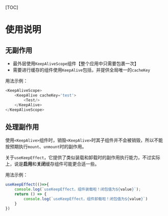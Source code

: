 [TOC]

# 使用说明
## 无副作用
- 最外层使用`KeepAliveScope`组件【整个应用中只需要包裹一次】
- 需要进行缓存的组件使用`KeepAlive`包括，并提供全局唯一的`cacheKey`

用法示例：
```js
<KeepAliveScope>
    <KeepAlive cacheKey='test'>
        <Test/>
    </KeepAlive>
</KeepAliveScope>
```

## 处理副作用
使用`<KeepAlive>`组件时，销毁`<KeepAlive>`时其子组件并不会被销毁，所以不能按预期执行`mount`、`unmount`时的副作用。

关于`useKeepEffect`，它提供了类似装载和卸载时的副作用执行能力，不过实际上，说是**启用**和**关闭**缓存组件可能更合适一些。

用法示例：
```js
useKeepEffect(()=>{
    console.log(`useKeepEffect，组件装载啦！闭包值为${value}`);
    return () => {
        console.log(`useKeepEffect，组件卸载啦！闭包值为${value}`)
    }
})
```
